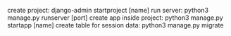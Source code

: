 create project: django-admin startproject [name]
run server: python3 manage.py runserver [port]
create app inside project: python3 manage.py startapp [name]
create table for session data: python3 manage.py migrate